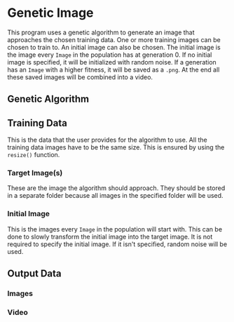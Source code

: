 # Genetic Image
This program uses a genetic algorithm to generate an image that approaches the chosen training data. One or more training images can be chosen to train to. An initial image can also be chosen. The initial image is the image every `Image` in the population has at generation 0. If no initial image is specified, it will be initialized with random noise. If a generation has an `Image` with a higher fitness, it will be saved as a `.png`. At the end all these saved images will be combined into a video.

## Genetic Algorithm


## Training Data
This is the data that the user provides for the algorithm to use. All the training data images have to be the same size. This is ensured by using the `resize()` function.

### Target Image(s)
These are the image the algorithm should approach. They should be stored in a separate folder because all images in the specified folder will be used.

### Initial Image
This is the images every `Image` in the population will start with. This can be done to slowly transform the initial image into the target image. It is not required to specify the initial image. If it isn't specified, random noise will be used.

## Output Data
 

### Images


### Video